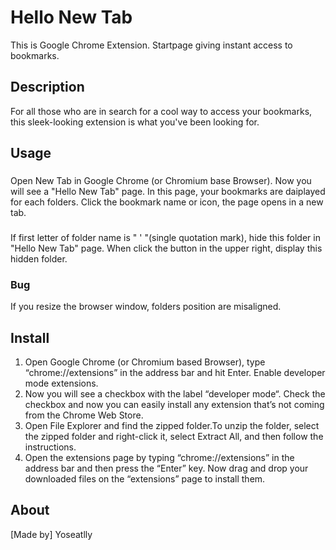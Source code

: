 Hello New Tab
====

This is Google Chrome Extension. Startpage giving instant access to bookmarks.

## Description
For all those who are in search for a cool way to access your bookmarks, this sleek-looking extension is what you've been looking for.  

## Usage
###
Open New Tab in Google Chrome (or Chromium base Browser). Now you will see a "Hello New Tab" page. In this page, your bookmarks are daiplayed for each folders. Click the bookmark name or icon, the page opens in a new tab.
###
If first letter of folder name is " ' "(single quotation mark), hide this folder in "Hello New Tab" page. When click the button in the upper right, display this hidden folder.
### Bug
If you resize the browser window, folders position are misaligned.

## Install
1. Open Google Chrome (or Chromium based Browser), type “chrome://extensions” in the address bar and hit Enter.
Enable developer mode extensions.
2. Now you will see a checkbox with the label “developer mode“. Check the checkbox and now you can easily install any extension that’s not coming from the Chrome Web Store.
3. Open File Explorer and find the zipped folder.To unzip the folder, select the zipped folder and right-click it, select Extract All, and then follow the instructions.
4. Open the extensions page by typing “chrome://extensions” in the address bar and then press the “Enter” key. Now drag and drop your downloaded files on the “extensions” page to install them.

## About
[Made by] Yoseatlly
